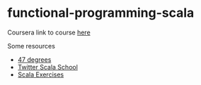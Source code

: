 # functional-programming-scala
Coursera link to course [here](https://www.coursera.org/learn/scala2-functional-programming/)

Some resources 
- [47 degrees](https://www.47deg.com/blog/scala-exercises/)
- [Twitter Scala School](https://twitter.github.io/scala_school/)
- [Scala Exercises](https://www.scala-exercises.org/)
